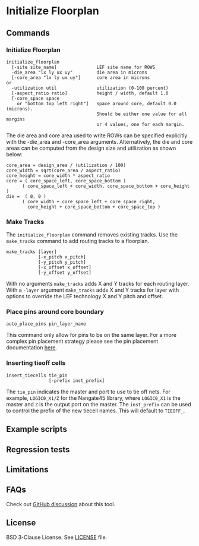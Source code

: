 # Initialize Floorplan

## Commands

### Initialize Floorplan

```
initialize_floorplan
  [-site site_name]               LEF site name for ROWS
  -die_area "lx ly ux uy"         die area in microns
  [-core_area "lx ly ux uy"]      core area in microns
or
  -utilization util               utilization (0-100 percent)
  [-aspect_ratio ratio]           height / width, default 1.0
  [-core_space space
    or "bottom top left right"]   space around core, default 0.0 (microns).
                                  Should be either one value for all margins
                                  or 4 values, one for each margin.
```

The die area and core area used to write ROWs can be specified explicitly
with the -die_area and -core_area arguments. Alternatively, the die and
core areas can be computed from the design size and utilization as shown below:

```
core_area = design_area / (utilization / 100)
core_width = sqrt(core_area / aspect_ratio)
core_height = core_width * aspect_ratio
core = ( core_space_left, core_space_bottom )
      ( core_space_left + core_width, core_space_bottom + core_height )
die =  ( 0, 0 )
      ( core_width + core_space_left + core_space_right,
        core_height + core_space_bottom + core_space_top )
```

### Make Tracks

The `initialize_floorplan` command removes existing tracks. Use the
`make_tracks` command to add routing tracks to a floorplan.

```
make_tracks [layer]
            [-x_pitch x_pitch]
            [-y_pitch y_pitch]
            [-x_offset x_offset]
            [-y_offset y_offset]
```

With no arguments `make_tracks` adds X and Y tracks for each routing layer.
With a `-layer` argument `make_tracks` adds X and Y tracks for layer with
options to override the LEF technology X and Y pitch and offset.

### Place pins around core boundary

```
auto_place_pins pin_layer_name
```

This command only allow for pins to be on the same layer. For a more
complex pin placement strategy please see the pin placement documentation
[here](../ppl/README.md).

### Inserting tieoff cells

```
insert_tiecells tie_pin
                [-prefix inst_prefix]
```

The `tie_pin` indicates the master and port to use to tie off nets. For example, `LOGIC0_X1/Z` for the Nangate45 library, where `LOGIC0_X1` is the master and `Z` is the output port on the master.
The `inst_prefix` can be used to control the prefix of the new tiecell names. This will default to `TIEOFF_`.

## Example scripts

## Regression tests

## Limitations

## FAQs

Check out
[GitHub discussion](https://github.com/The-OpenROAD-Project/OpenROAD/discussions/categories/q-a?discussions_q=category%3AQ%26A+ifp+in%3Atitle)
about this tool.

## License

BSD 3-Clause License. See [LICENSE](LICENSE) file.
